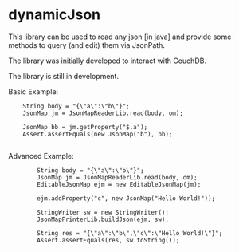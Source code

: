 # dynamicJson

This library can be used to read any json [in java] and provide some methods to query (and edit) them via JsonPath.

The library was initially developed to interact with CouchDB.

The library is still in development.

Basic Example:
```
  	String body = "{\"a\":\"b\"}";
  	JsonMap jm = JsonMapReaderLib.read(body, om);

  	JsonMap bb = jm.getProperty("$.a");
  	Assert.assertEquals(new JsonMap("b"), bb);
		
```


Advanced Example:
```
		String body = "{\"a\":\"b\"}";
		JsonMap jm = JsonMapReaderLib.read(body, om);
		EditableJsonMap ejm = new EditableJsonMap(jm);
		
		ejm.addProperty("c", new JsonMap("Hello World!"));
		
		StringWriter sw = new StringWriter();
		JsonMapPrinterLib.buildJson(ejm, sw);
		
		String res = "{\"a\":\"b\",\"c\":\"Hello World!\"}";
		Assert.assertEquals(res, sw.toString());
```
